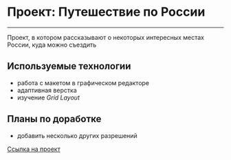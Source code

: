 # Проект: Путешествие по России
---
Проект, в котором рассказывают о некоторых интересных местах России, куда можно съездить

## Используемые технологии
- работа с макетом в графическом редакторе
- адаптивная верстка
- изучение *Grid Layout*

## Планы по доработке
- добавить несколько других разрешений

[Ссылка на проект](https://nekitcudder.github.io/russian-travel/)
